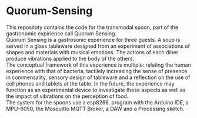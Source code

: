 # Quorum-Sensing 
This repositoty contains the code for the transmodal spoon, part of the gastronomic expirience call Quorum Sensing.    
Quorum Sensing is a gastrosonic experience for three guests. A soup is served in a glass tableware designed from an experiment of associations of shapes and materials with musical emotions. The actions of each diner produce vibrations applied to the body of the others.  
The conceptual framework of this experience is multiple: relating the human experience with that of bacteria, tactilely increasing the sense of presence in commensality, sensory design of tableware and a reflection on the use of cell phones and tablets at the table. In the future, the experience may function as an experimental device to investigate these aspects as well as the impact of vibrations on the perception of food.  
The system for the spoons use a esp8266, program with the Arduino IDE, a MPU-6050, the Mosquitto MQTT Broker, a DAW and a Processing sketch.

